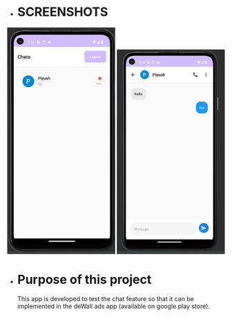 - <h1>SCREENSHOTS</h1>
<p align="center">
  <img src="app/src/main/java/screenshots/img.png" alt="Home Screen" width="250"/>
  <img src="app/src/main/java/screenshots/img_1.png" alt="Home Screen" width="250"/>
  
</p>

- <h1>Purpose of this project</h1> This app is developed to test the chat feature so that it can be implemented in the deWall ads app (available on google play store).
